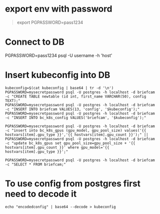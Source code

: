 # export env with password 
> export PGPASSWORD=pass1234
# Connect to DB
PGPASSWORD=pass1234 psql -U username -h 'host' 
# Insert kubeconfig into DB
```
kubeconfig=$(cat kubeconfig | base64 | tr -d '\n')
PGPASSWORD=mysecretpassword psql -U postgres -h localhost -d briefcam -c "CREATE TABLE newtable (id int, first_name VARCHAR(50), config TEXT);"
PGPASSWORD=mysecretpassword psql -U postgres -h localhost -d briefcam -c "INSERT INTO briefcam VALUES(13, 'config', '$kubeconfig');"
PGPASSWORD=mysecretpassword psql -U postgres -h localhost -d briefcam -c "INSERT INTO bc_k8s_config VALUES('briefcam', '$kubeconfig');"

PGPASSWORD=mysecretpassword psql -U postgres -h localhost -d briefcam -c "insert into bc_k8s_gpus (gpu_model, gpu_pool_size) values('{{ hostvars[item].gpu_type }}','{{ hostvars[item].gpu_count }}');" || PGPASSWORD=mysecretpassword psql -U postgres -h localhost -d briefcam -c "update bc_k8s_gpus set gpu_pool_size=gpu_pool_size + '{{ hostvars[item].gpu_count }}' where gpu_model='{{ hostvars[item].gpu_type }}';"

PGPASSWORD=mysecretpassword psql -U postgres -h localhost -d briefcam -c "SELECT * FROM briefcam;"
```
# To use config from postgres first need to decode it
```
echo "encodedconfig" | base64 --decode > kubeconfig
```